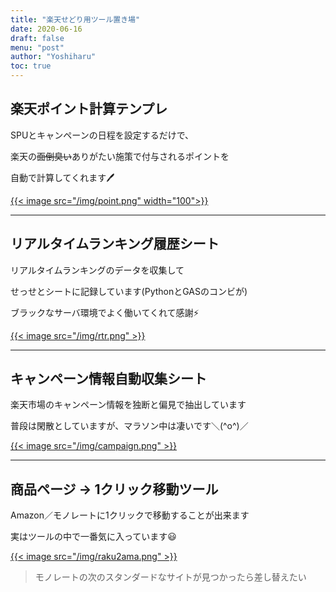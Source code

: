```yaml
---
title: "楽天せどり用ツール置き場"
date: 2020-06-16
draft: false
menu: "post"
author: "Yoshiharu"
toc: true
---
```


## 楽天ポイント計算テンプレ

SPUとキャンペーンの日程を設定するだけで、

楽天の~~面倒臭い~~ありがたい施策で付与されるポイントを

自動で計算してくれます🖊

[{{< image src="/img/point.png" width="100">}}](https://docs.google.com/spreadsheets/d/1Ie4uOlyo7ZqgplGXBgmHvaqqI5ipWaJ43F0ABI2LTwg/edit#gid=1792534681)

---

## リアルタイムランキング履歴シート

リアルタイムランキングのデータを収集して

せっせとシートに記録しています(PythonとGASのコンビが)

ブラックなサーバ環境でよく働いてくれて感謝⚡

[{{< image src="/img/rtr.png" >}}](https://docs.google.com/spreadsheets/d/1fUCO8HhBWBJsrwhWkzNHi_rv9Cek9GoAeDH_NA24R_Y/edit#gid=1904962836)

---

## キャンペーン情報自動収集シート

楽天市場のキャンペーン情報を独断と偏見で抽出しています

普段は閑散としていますが、マラソン中は凄いです＼(^o^)／

[{{< image src="/img/campaign.png" >}}](https://docs.google.com/spreadsheets/d/15SQKYigynICT68l3QRgkCKd9ngjOBeG5LzyMrrubM9s/edit#gid=578163640)

---

## 商品ページ → 1クリック移動ツール

Amazon／モノレートに1クリックで移動することが出来ます

実はツールの中で一番気に入っています😃

[{{< image src="/img/raku2ama.png" >}}](https://codepen.io/soyalumno/full/eYpGdPq)

> モノレートの次のスタンダードなサイトが見つかったら差し替えたい
